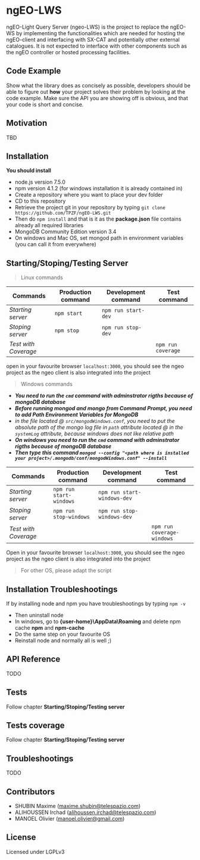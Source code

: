 # ngEO-LWS

ngEO-Light Query Server (ngeo-LWS) is the project to replace the ngEO-WS by implementing the functionalities which are needed for hosting the ngEO-client and interfacing with SX-CAT and potentially other external catalogues.
It is not expected to interface with other components such as the ngEO controller or hosted processing facilities.

## Code Example

Show what the library does as concisely as possible, developers should be able to figure out **how** your project solves their problem by looking at the code example. Make sure the API you are showing off is obvious, and that your code is short and concise.

## Motivation

TBD

## Installation

**You should install**

- node.js version 7.5.0
- npm version 4.1.2 (for windows installation it is already contained in)
- Create a repository where you want to place your dev folder
- CD to this repository
- Retrieve the project git in your repository by typing `git clone https://github.com/TPZF/ngEO-LWS.git`
- Then do `npm install` and that is it as the **package.json** file contains already all required libraries
- MongoDB Community Edition version 3.4
- On windows and Mac OS, set mongod path in environment variables (you can call it from everywhere)


## Starting/Stoping/Testing Server
>Linux commands

|Commands | Production command | Development command | Test command      |
|-------- | ------------------ | ------------------- | ------------      |
|*Starting server*| `npm start`| `npm run start-dev` |                   | 
|*Stoping server*  | `npm stop` | `npm run stop-dev`  |                   | 
|*Test with Coverage*|         |                     |`npm run coverage` | 

open in your favourite browser `localhost:3000`, you should see the ngeo project as the ngeo client is also integrated into the project

>Windows commands

* *__You need to run the `cmd` command with adminstrator rigths because of mongoDB database__*
* *__Before running mongod and mongo from Command Prompt, you need to add Path Environment Variables for MongoDB__*
* *in the file located @ `src/mongodWindows.conf`, you need to put the absolute path of the mongo log file in `path` attribute located @ in the `systemLog` attribute, because windows does not like relative path*
* *__On windows you need to run the `cmd` command with adminstrator rigths because of mongoDB database__*
* *__Then type this command `mongod --config "<path where is installed your project>/.mongodb/conf/mongodWindows.conf" --install`__*


|Commands | Production command | Development command | Test command      |
|-------- | ------------------ | ------------------- | ------------      |
|*Starting server*| `npm run start-windows`| `npm run start-windows-dev` |                   | 
|*Stoping server*  | `npm run stop-windows` | `npm run stop-windows-dev`  |                   | 
|*Test with Coverage*|         |                     |`npm run coverage-windows` | 

Open in your favourite browser `localhost:3000`, you should see the ngeo project as the ngeo client is also integrated into the project

>For other OS, please adapt the script

## Installation Troubleshootings
If by installing node and npm you have troubleshootings by typing `npm -v`

- Then uninstall node
- In windows, go to **{user-home}\AppData\Roaming** and delete npm cache **npm** and **npm-cache**
- Do the same step on your favourite OS
- Reinstall node and normally all is well ;)


## API Reference

TODO

## Tests

Follow chapter **Starting/Stoping/Testing server**

## Tests coverage

Follow chapter **Starting/Stoping/Testing server**

## Troubleshootings

TODO

## Contributors

- SHUBIN Maxime (maxime.shubin@telespazio.com)
- ALIHOUSSEN Irchad (alihoussen.irchad@telespazio.com)
- MANOEL Olivier (manoel.olivier@gmail.com)

## License

Licensed under LGPLv3